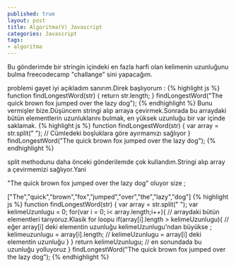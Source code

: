 ```yaml
---
published: true
layout: post
title: Algoritma(V) Javascript
categories: Javascript
tags: 
- algoritma
---
```


Bu gönderimde bir stringin içindeki en fazla harfi olan kelimenin uzunluğunu bulma freecodecamp "challange" sini yapacağım.

problemi gayet iyi açıkladım sanırım.Direk başlıyorum : 
{% highlight js %}
function findLongestWord(str) {
  return str.length;
}
findLongestWord("The quick brown fox jumped over the lazy dog");
{% endhighlight %}
Bunu vermişler bize.Düşüncem stringi alıp arraya çevirmek.Sonrada bu arraydaki bütün elementlerin uzunluklarını bulmak, en yüksek uzunluğu bir var içinde saklamak.
{% highlight js %}
function findLongestWord(str) {
  var array = str.split(" "); // Cümledeki boşluklara göre ayırmamızı sağlıyor
}
findLongestWord("The quick brown fox jumped over the lazy dog");
{% endhighlight %}

split methodunu daha önceki gönderilemde çok kullandım.Stringi alıp array a çevirmemizi sağlıyor.Yani

"The quick brown fox jumped over the lazy dog" oluyor size ; 

["The","quick","brown","fox","jumped","over","the","lazy","dog"]
{% highlight js %}
function findLongestWord(str) {
  var array = str.split(" ");
  var kelimeUzunlugu = 0; 
  	  for(var i = 0; i< array.length;i++){ // arraydaki bütün elementleri tarıyoruz.Klasik for loopu
        if(array[i].length > kelimeUzunlugu){ // eğer array[i] deki elementin uzunluğu kelimeUzunlugu'ndan büyükse ;
          kelimeuzunlugu = array[i].length; // kelimeUzunlugu = array[i] deki elementin uzunluğu
        }
   }
  return kelimeUzunlugu; // en sonundada bu uzunluğu yolluyoruz
}
findLongestWord("The quick brown fox jumped over the lazy dog");
{% endhighlight %}
